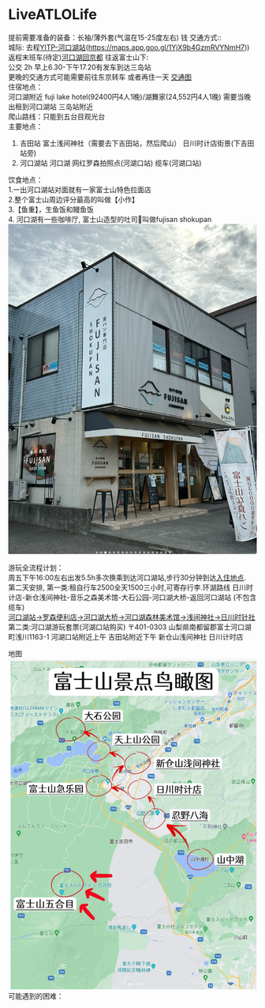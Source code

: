 # LiveATLOLife 
提前需要准备的装备：长袖/薄外套(气温在15-25度左右)   钱
交通方式::  
城际: 去程[YITP-河口湖站](https://maps.app.goo.gl/iHFfoxWtn2yoabUMA)(https://maps.app.goo.gl/1YjX9b4GzmRVYNmH7))
返程末班车(待定)[河口湖回京都](https://maps.app.goo.gl/sJsRhEKHYAZbErrF6)
往返富士山下:   
公交 2h 早上6.30-下午17.20有发车到达三岛站  
更晚的交通方式可能需要前往东京转车 或者再住一天
[交通图](https://www.yamanashi-kankou.jp/fujisanwatcher/cn/route/index.html)  
住宿地点：  
河口湖附近 fuji lake hotel(92400円4人1晚)/湖舞家(24,552円4人1晚)   需要当晚出租到河口湖站 
三岛站附近   
爬山路线：只能到五台目观光台   
主要地点：  
1. 吉田站 富士浅间神社（需要去下吉田站，然后爬山）  日川时计店街景(下吉田站旁)   
2. 河口湖站 河口湖 网红罗森拍照点(河湖口站) 缆车(河湖口站) 

饮食地点：  
1.一出河口湖站对面就有一家富士山特色拉面店  
2.整个富士山周边评分最高的叫做【小作】  
3.【鱼重】，生鱼饭和鳗鱼饭  
4. 河口湖有一些咖啡厅, 富士山造型的吐司🍞叫做fujisan shokupan  
![Image text](https://github.com/WeiboMaoD4U/LiveATLOLife/blob/main/IMG/%E5%AF%8C%E5%A3%AB%E5%B1%B1%E9%9D%A2%E5%8C%85.png)

游玩全流程计划：  
周五下午16:00左右出发5.5h多次换乘到达河口湖站,步行30分钟到达[入住地点](https://goo.gl/maps/7cwCtvPgVFDKSucy5).   
第二天安排,
第一类:租自行车2500全天1500三小时,可寄存行李.环湖路线
日川时计店-新仓浅间神社-音乐之森美术馆-大石公园-河口湖大桥-返回河口湖站 (不包含缆车)  
[河口湖站->罗森便利店->河口湖大桥->河口湖森林美术馆->浅间神社->日川时针社](https://www.xiaohongshu.com/explore/64889016000000001301661d)
第二类:河口湖游玩套票(河湖口站购买)
〒401-0303 山梨県南都留郡富士河口湖町浅川1163-1 河湖口站附近上午
吉田站附近下午 新仓山浅间神社 日川计时店

地图![image](https://github.com/WeiboMaoD4U/LiveATLOLife/blob/main/IMG/%E5%AF%8C%E5%A3%AB%E5%B1%B1%E8%B7%AF%E7%BA%BF.png)
可能遇到的困难：

